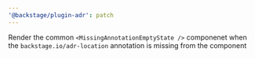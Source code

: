 ```yaml
---
'@backstage/plugin-adr': patch
---
```


Render the common `<MissingAnnotationEmptyState />` componenet when the `backstage.io/adr-location` annotation is missing from the component
